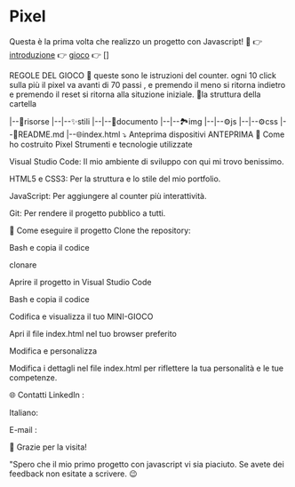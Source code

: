 # Pixel
Questa è la prima volta che realizzo un progetto con Javascript! 🚀
👉 [introduzione](https://github.com/user-attachments/files/16662831/Pixel.pdf)
👉 [gioco](https://andrea-340.github.io/Pixel/)
👉 []

REGOLE DEL GIOCO 📖
queste sono le istruzioni del counter. ogni 10 click sulla più il pixel va avanti di 70 passi , e premendo il meno si ritorna indietro e premendo il reset si ritorna alla situzione iniziale.
📂la struttura della cartella

|--📁risorse
|--|--✨stili
|--|--📃documento
|--|--🏞️img
|--|--⚙️js
|--|--⚙️css
|--📖README.md
|--🌐index.html
⤵️ Anteprima dispositivi
ANTEPRIMA
🔧 Come ho costruito  Pixel
Strumenti e tecnologie utilizzate

Visual Studio Code: Il mio ambiente di sviluppo con qui mi trovo benissimo.

HTML5 e CSS3: Per la struttura e lo stile del mio portfolio.

JavaScript: Per aggiungere al counter più interattività.

Git: Per rendere il progetto pubblico a tutti.

🚀 Come eseguire il progetto
Clone the repository:

Bash e copia il codice

clonare

Aprire il progetto in Visual Studio Code

Bash e copia il codice

Codifica e visualizza il tuo MINI-GIOCO

Apri il file index.html nel tuo browser preferito

Modifica e personalizza

Modifica i dettagli nel file index.html per riflettere la tua personalità e le tue competenze.

🌐 Contatti
LinkedIn :

Italiano: 

E-mail : 

🙌 Grazie per la visita!

"Spero che il mio primo progetto con javascript vi sia piaciuto. Se avete dei feedback non esitate a scrivere. 😉
